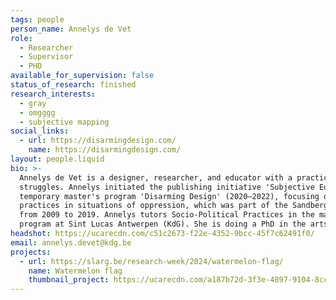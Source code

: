 ```yaml
---
tags: people
person_name: Annelys de Vet
role:
  - Researcher
  - Supervisor
  - PHD
available_for_supervision: false
status_of_research: finished
research_interests:
  - gray
  - omgggg
  - subjective mapping
social_links:
  - url: https://disarmingdesign.com/
    name: https://disarmingdesign.com/
layout: people.liquid
bio: >-
  Annelys de Vet is a designer, researcher, and educator with a practice in long-term, participative design projects engaged in social and political
  struggles. Annelys initiated the publishing initiative 'Subjective Editions,'mapping regions from the inside out by the inhabitants themselves, including 'Subjective Atlas of Brussels' (2018), and 'Subjective Atlas of Palestine'(2007). She co-founded 'Disarming Design from Palestine,' a thought-provoking design platform developing artisanal products from Palestine. She headed the
  temporary master's program 'Disarming Design' (2020–2022), focusing on design
  practices in situations of oppression, which was part of the Sandberg Instituut Amsterdam, where she was the course director of the MA in Design
  from 2009 to 2019. Annelys tutors Socio-Political Practices in the master's
  program at Sint Lucas Antwerpen (KdG). She is doing a PhD in the arts at Sint Lucas Antwerpen (KdG) / ARIA (University of Antwerp), where she will defend her PhD dissertation "Disarming Design, politics of Participatory Practices" in November 2024.
headshot: https://ucarecdn.com/c51c2673-f22e-4352-9bcc-45f7c62491f0/
email: annelys.devet@kdg.be
projects:
  - url: https://slarg.be/research-week/2024/watermelon-flag/
    name: Watermelon flag
    thumbnail_project: https://ucarecdn.com/a187b72d-3f3e-4897-9104-8cc9c33258b6/
---
```

